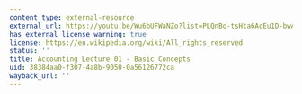 ```yaml
---
content_type: external-resource
external_url: https://youtu.be/Wu6bUFWaNZo?list=PLQnBo-tsHta6AcEu1D-bwAKO2fSyWDoQJ
has_external_license_warning: true
license: https://en.wikipedia.org/wiki/All_rights_reserved
status: ''
title: Accounting Lecture 01 - Basic Concepts
uid: 38384aa0-f307-4a8b-9050-0a56126772ca
wayback_url: ''
---
```

